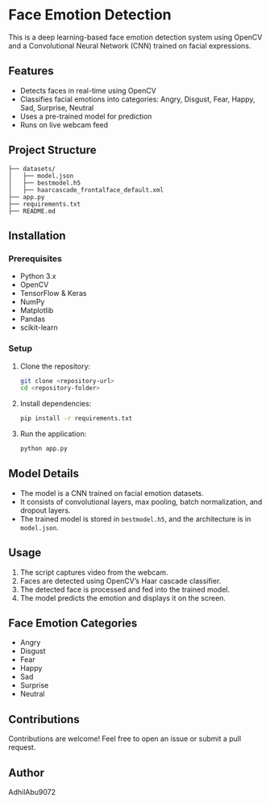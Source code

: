 # Face Emotion Detection

This is a deep learning-based face emotion detection system using OpenCV and a Convolutional Neural Network (CNN) trained on facial expressions.

## Features
- Detects faces in real-time using OpenCV
- Classifies facial emotions into categories: Angry, Disgust, Fear, Happy, Sad, Surprise, Neutral
- Uses a pre-trained model for prediction
- Runs on live webcam feed

## Project Structure
```
├── datasets/
│   ├── model.json
│   ├── bestmodel.h5
│   ├── haarcascade_frontalface_default.xml
├── app.py
├── requirements.txt
├── README.md
```

## Installation
### Prerequisites
- Python 3.x
- OpenCV
- TensorFlow & Keras
- NumPy
- Matplotlib
- Pandas
- scikit-learn

### Setup
1. Clone the repository:
   ```sh
   git clone <repository-url>
   cd <repository-folder>
   ```
2. Install dependencies:
   ```sh
   pip install -r requirements.txt
   ```
3. Run the application:
   ```sh
   python app.py
   ```

## Model Details
- The model is a CNN trained on facial emotion datasets.
- It consists of convolutional layers, max pooling, batch normalization, and dropout layers.
- The trained model is stored in `bestmodel.h5`, and the architecture is in `model.json`.

## Usage
1. The script captures video from the webcam.
2. Faces are detected using OpenCV’s Haar cascade classifier.
3. The detected face is processed and fed into the trained model.
4. The model predicts the emotion and displays it on the screen.

## Face Emotion Categories
- Angry
- Disgust
- Fear
- Happy
- Sad
- Surprise
- Neutral



## Contributions
Contributions are welcome! Feel free to open an issue or submit a pull request.

## Author
AdhilAbu9072

